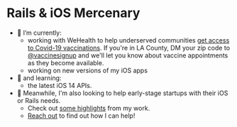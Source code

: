 # Rails & iOS Mercenary

- 🔭 I’m currently:
    - working with WeHealth to help underserved communities [get access to Covid-19 vaccinations](https://wehealthsite.wordpress.com/2021/03/16/the-covid-vaccine-in-under-served-communities/). If you're in LA County, DM your zip code to [@vaccinesignup](https://twitter.com/vaccinesignup) and we'll let you know about vaccine appointments as they become available.
    - working on new versions of my iOS apps
- 🌱 and learning:
    - the latest iOS 14 APIs.
- 👯 Meanwhile, I'm also looking to help early-stage startups with their iOS or Rails needs.
    - Check out [some highlights](http://foveacentral.com/clients/) from my work.
    - [Reach out](http://foveacentral.com/contact-us) to find out how I can help!

<!--
**ivanoblomov/ivanoblomov** is a ✨ _special_ ✨ repository because its `README.md` (this file) appears on your GitHub profile.

Here are some ideas to get you started:

- 🔭 I’m currently working on ...
- 🌱 I’m currently learning ...
- 👯 I’m looking to collaborate on ...
- 🤔 I’m looking for help with ...
- 💬 Ask me about ...
- 📫 How to reach me: ...
- 😄 Pronouns: ...
- ⚡ Fun fact: ...
-->
